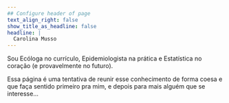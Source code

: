 ```yaml
---
## Configure header of page
text_align_right: false
show_title_as_headline: false
headline: |
  Carolina Musso
---
```


<!-- this is a subheadline -->
Sou Ecóloga no currículo, Epidemiologista na prática e Estatística no coração (e provavelmente no futuro). 

Essa página é uma tentativa de reunir esse conhecimento de forma coesa e que faça sentido primeiro pra mim, e depois para mais alguém que se interesse...